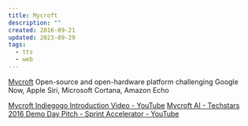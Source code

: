 ```yaml
---
title: Mycroft
description: ""
created: 2016-09-21
updated: 2023-09-29
tags:
  - tts
  - web
---
```


[Mycroft](https://mycroft.ai/)
Open-source and open-hardware platform challenging Google Now, Apple Siri, Microsoft Cortana, Amazon Echo

[Mycroft Indiegogo Introduction Video - YouTube](https://www.youtube.com/watch?v=m4L0QfzUeEI)
[Mycroft AI - Techstars 2016 Demo Day Pitch - Sprint Accelerator - YouTube](https://www.youtube.com/watch?v=dwhYCne9tjo)
